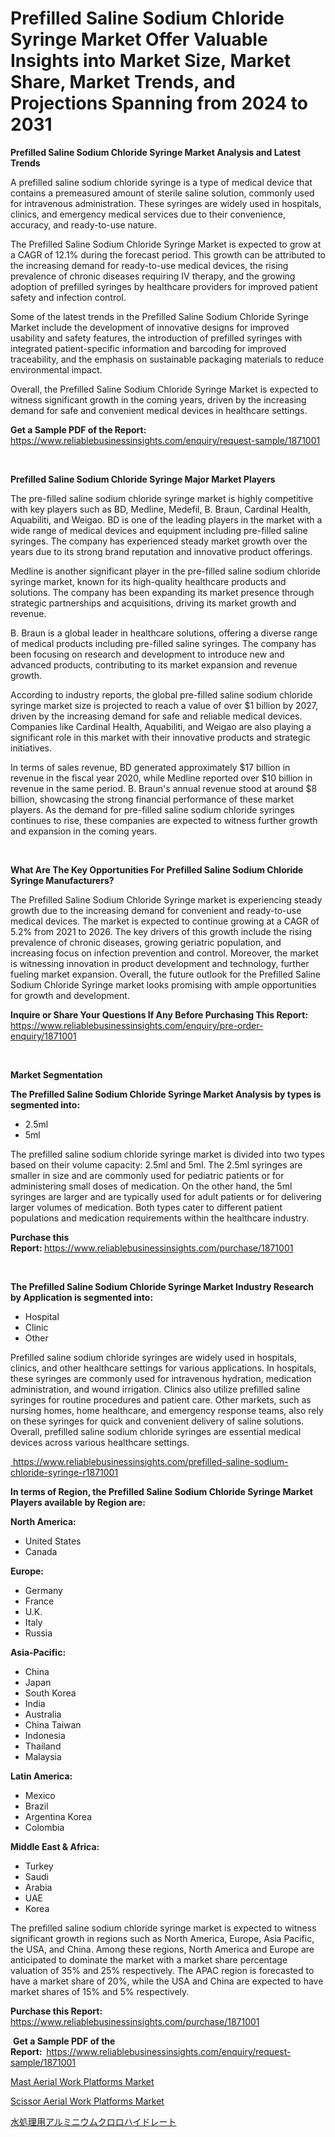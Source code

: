 <p><h1>Prefilled Saline Sodium Chloride Syringe Market Offer Valuable Insights into Market Size, Market Share, Market Trends, and Projections Spanning from 2024 to 2031</h1></p><p><strong>Prefilled Saline Sodium Chloride Syringe Market Analysis and Latest Trends</strong></p>
<p><p>A prefilled saline sodium chloride syringe is a type of medical device that contains a premeasured amount of sterile saline solution, commonly used for intravenous administration. These syringes are widely used in hospitals, clinics, and emergency medical services due to their convenience, accuracy, and ready-to-use nature.</p><p>The Prefilled Saline Sodium Chloride Syringe Market is expected to grow at a CAGR of 12.1% during the forecast period. This growth can be attributed to the increasing demand for ready-to-use medical devices, the rising prevalence of chronic diseases requiring IV therapy, and the growing adoption of prefilled syringes by healthcare providers for improved patient safety and infection control.</p><p>Some of the latest trends in the Prefilled Saline Sodium Chloride Syringe Market include the development of innovative designs for improved usability and safety features, the introduction of prefilled syringes with integrated patient-specific information and barcoding for improved traceability, and the emphasis on sustainable packaging materials to reduce environmental impact.</p><p>Overall, the Prefilled Saline Sodium Chloride Syringe Market is expected to witness significant growth in the coming years, driven by the increasing demand for safe and convenient medical devices in healthcare settings.</p></p>
<p><strong>Get a Sample PDF of the Report:&nbsp;</strong> <a href="https://www.reliablebusinessinsights.com/enquiry/request-sample/1871001">https://www.reliablebusinessinsights.com/enquiry/request-sample/1871001</a></p>
<p>&nbsp;</p>
<p><strong>Prefilled Saline Sodium Chloride Syringe Major Market Players</strong></p>
<p><p>The pre-filled saline sodium chloride syringe market is highly competitive with key players such as BD, Medline, Medefil, B. Braun, Cardinal Health, Aquabiliti, and Weigao. BD is one of the leading players in the market with a wide range of medical devices and equipment including pre-filled saline syringes. The company has experienced steady market growth over the years due to its strong brand reputation and innovative product offerings.</p><p>Medline is another significant player in the pre-filled saline sodium chloride syringe market, known for its high-quality healthcare products and solutions. The company has been expanding its market presence through strategic partnerships and acquisitions, driving its market growth and revenue.</p><p>B. Braun is a global leader in healthcare solutions, offering a diverse range of medical products including pre-filled saline syringes. The company has been focusing on research and development to introduce new and advanced products, contributing to its market expansion and revenue growth.</p><p>According to industry reports, the global pre-filled saline sodium chloride syringe market size is projected to reach a value of over $1 billion by 2027, driven by the increasing demand for safe and reliable medical devices. Companies like Cardinal Health, Aquabiliti, and Weigao are also playing a significant role in this market with their innovative products and strategic initiatives.</p><p>In terms of sales revenue, BD generated approximately $17 billion in revenue in the fiscal year 2020, while Medline reported over $10 billion in revenue in the same period. B. Braun's annual revenue stood at around $8 billion, showcasing the strong financial performance of these market players. As the demand for pre-filled saline sodium chloride syringes continues to rise, these companies are expected to witness further growth and expansion in the coming years.</p></p>
<p>&nbsp;</p>
<p><strong>What Are The Key Opportunities For Prefilled Saline Sodium Chloride Syringe Manufacturers?</strong></p>
<p><p>The Prefilled Saline Sodium Chloride Syringe market is experiencing steady growth due to the increasing demand for convenient and ready-to-use medical devices. The market is expected to continue growing at a CAGR of 5.2% from 2021 to 2026. The key drivers of this growth include the rising prevalence of chronic diseases, growing geriatric population, and increasing focus on infection prevention and control. Moreover, the market is witnessing innovation in product development and technology, further fueling market expansion. Overall, the future outlook for the Prefilled Saline Sodium Chloride Syringe market looks promising with ample opportunities for growth and development.</p></p>
<p><strong>Inquire or Share Your Questions If Any Before Purchasing This Report:</strong> <a href="https://www.reliablebusinessinsights.com/enquiry/pre-order-enquiry/1871001">https://www.reliablebusinessinsights.com/enquiry/pre-order-enquiry/1871001</a></p>
<p>&nbsp;</p>
<p><strong>Market Segmentation</strong></p>
<p><strong>The Prefilled Saline Sodium Chloride Syringe Market Analysis by types is segmented into:</strong></p>
<p><ul><li>2.5ml</li><li>5ml</li></ul></p>
<p><p>The prefilled saline sodium chloride syringe market is divided into two types based on their volume capacity: 2.5ml and 5ml. The 2.5ml syringes are smaller in size and are commonly used for pediatric patients or for administering small doses of medication. On the other hand, the 5ml syringes are larger and are typically used for adult patients or for delivering larger volumes of medication. Both types cater to different patient populations and medication requirements within the healthcare industry.</p></p>
<p><strong>Purchase this Report:&nbsp;</strong><a href="https://www.reliablebusinessinsights.com/purchase/1871001">https://www.reliablebusinessinsights.com/purchase/1871001</a></p>
<p>&nbsp;</p>
<p><strong>The Prefilled Saline Sodium Chloride Syringe Market Industry Research by Application is segmented into:</strong></p>
<p><ul><li>Hospital</li><li>Clinic</li><li>Other</li></ul></p>
<p><p>Prefilled saline sodium chloride syringes are widely used in hospitals, clinics, and other healthcare settings for various applications. In hospitals, these syringes are commonly used for intravenous hydration, medication administration, and wound irrigation. Clinics also utilize prefilled saline syringes for routine procedures and patient care. Other markets, such as nursing homes, home healthcare, and emergency response teams, also rely on these syringes for quick and convenient delivery of saline solutions. Overall, prefilled saline sodium chloride syringes are essential medical devices across various healthcare settings.</p></p>
<p><a href="https://www.reliablebusinessinsights.com/prefilled-saline-sodium-chloride-syringe-r1871001">&nbsp;https://www.reliablebusinessinsights.com/prefilled-saline-sodium-chloride-syringe-r1871001</a></p>
<p><strong>In terms of Region, the Prefilled Saline Sodium Chloride Syringe Market Players available by Region are:</strong></p>
<p>
    <p> <strong> North America: </strong>
        <ul>
            <li>United States</li>
            <li>Canada</li>
        </ul>
        </p> 
    <p> <strong> Europe: </strong>
        <ul>
            <li>Germany</li>
            <li>France</li>
            <li>U.K.</li>
            <li>Italy</li>
            <li>Russia</li>
        </ul>
        </p> 
    <p> <strong> Asia-Pacific: </strong>
        <ul>
            <li>China</li>
            <li>Japan</li>
            <li>South Korea</li>
            <li>India</li>
            <li>Australia</li>
            <li>China Taiwan</li>
            <li>Indonesia</li>
            <li>Thailand</li>
            <li>Malaysia</li>
        </ul>
        </p> 
    <p> <strong> Latin America: </strong>
        <ul>
            <li>Mexico</li>
            <li>Brazil</li>
            <li>Argentina Korea</li>
            <li>Colombia</li>
        </ul>
        </p> 
    <p> <strong> Middle East & Africa: </strong>
        <ul>
            <li>Turkey</li>
            <li>Saudi</li>
            <li>Arabia</li>
            <li>UAE</li>
            <li>Korea</li>
        </ul>
    </p>
    </p>
<p><p>The prefilled saline sodium chloride syringe market is expected to witness significant growth in regions such as North America, Europe, Asia Pacific, the USA, and China. Among these regions, North America and Europe are anticipated to dominate the market with a market share percentage valuation of 35% and 25% respectively. The APAC region is forecasted to have a market share of 20%, while the USA and China are expected to have market shares of 15% and 5% respectively.</p></p>
<p><strong>Purchase this Report: </strong><a href="https://www.reliablebusinessinsights.com/purchase/1871001">https://www.reliablebusinessinsights.com/purchase/1871001</a></p>
<p>&nbsp;<strong>Get a Sample PDF of the Report:&nbsp;&nbsp;</strong><a href="https://www.reliablebusinessinsights.com/enquiry/request-sample/1871001">https://www.reliablebusinessinsights.com/enquiry/request-sample/1871001</a></p>
<p><strong></strong></p>
<p><p><a href="https://github.com/ajohirul8010/Market-Research-Report-List-1/blob/main/mast-aerial-work-platforms-market.md">Mast Aerial Work Platforms Market</a></p><p><a href="https://github.com/goodweq44/Market-Research-Report-List-1/blob/main/scissor-aerial-work-platforms-market.md">Scissor Aerial Work Platforms Market</a></p><p><a href="https://github.com/KaliMetz2023/Market-Research-Report-List-1/blob/main/7036312168164.md">水処理用アルミニウムクロロハイドレート</a></p></p>